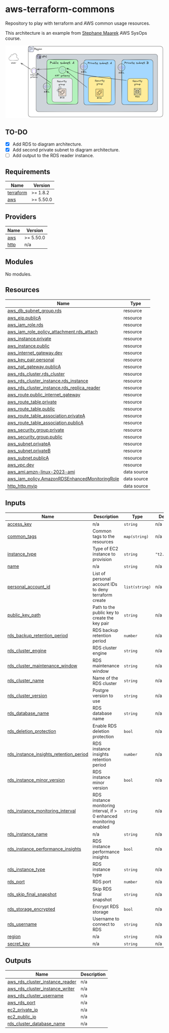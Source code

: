 # aws-terraform-commons

Repository to play with terraform and AWS common usage resources.

This architecture is an example from [Stephane Maarek](https://pt.linkedin.com/in/stephanemaarek) AWS SysOps course.

![architecture](./resources/02.architecture.png)

## TO-DO

- [x] Add RDS to diagram architecture.
- [x] Add second private subnet to diagram architecture.
- [ ] Add output to the RDS reader instance.

## Requirements

| Name | Version |
|------|---------|
| <a name="requirement_terraform"></a> [terraform](#requirement\_terraform) | >= 1.8.2 |
| <a name="requirement_aws"></a> [aws](#requirement\_aws) | >= 5.50.0 |

## Providers

| Name | Version |
|------|---------|
| <a name="provider_aws"></a> [aws](#provider\_aws) | >= 5.50.0 |
| <a name="provider_http"></a> [http](#provider\_http) | n/a |

## Modules

No modules.

## Resources

| Name | Type |
|------|------|
| [aws_db_subnet_group.rds](https://registry.terraform.io/providers/hashicorp/aws/latest/docs/resources/db_subnet_group) | resource |
| [aws_eip.publicA](https://registry.terraform.io/providers/hashicorp/aws/latest/docs/resources/eip) | resource |
| [aws_iam_role.rds](https://registry.terraform.io/providers/hashicorp/aws/latest/docs/resources/iam_role) | resource |
| [aws_iam_role_policy_attachment.rds_attach](https://registry.terraform.io/providers/hashicorp/aws/latest/docs/resources/iam_role_policy_attachment) | resource |
| [aws_instance.private](https://registry.terraform.io/providers/hashicorp/aws/latest/docs/resources/instance) | resource |
| [aws_instance.public](https://registry.terraform.io/providers/hashicorp/aws/latest/docs/resources/instance) | resource |
| [aws_internet_gateway.dev](https://registry.terraform.io/providers/hashicorp/aws/latest/docs/resources/internet_gateway) | resource |
| [aws_key_pair.personal](https://registry.terraform.io/providers/hashicorp/aws/latest/docs/resources/key_pair) | resource |
| [aws_nat_gateway.publicA](https://registry.terraform.io/providers/hashicorp/aws/latest/docs/resources/nat_gateway) | resource |
| [aws_rds_cluster.rds_cluster](https://registry.terraform.io/providers/hashicorp/aws/latest/docs/resources/rds_cluster) | resource |
| [aws_rds_cluster_instance.rds_instance](https://registry.terraform.io/providers/hashicorp/aws/latest/docs/resources/rds_cluster_instance) | resource |
| [aws_rds_cluster_instance.rds_replica_reader](https://registry.terraform.io/providers/hashicorp/aws/latest/docs/resources/rds_cluster_instance) | resource |
| [aws_route.public_internet_gateway](https://registry.terraform.io/providers/hashicorp/aws/latest/docs/resources/route) | resource |
| [aws_route_table.private](https://registry.terraform.io/providers/hashicorp/aws/latest/docs/resources/route_table) | resource |
| [aws_route_table.public](https://registry.terraform.io/providers/hashicorp/aws/latest/docs/resources/route_table) | resource |
| [aws_route_table_association.privateA](https://registry.terraform.io/providers/hashicorp/aws/latest/docs/resources/route_table_association) | resource |
| [aws_route_table_association.publicA](https://registry.terraform.io/providers/hashicorp/aws/latest/docs/resources/route_table_association) | resource |
| [aws_security_group.private](https://registry.terraform.io/providers/hashicorp/aws/latest/docs/resources/security_group) | resource |
| [aws_security_group.public](https://registry.terraform.io/providers/hashicorp/aws/latest/docs/resources/security_group) | resource |
| [aws_subnet.privateA](https://registry.terraform.io/providers/hashicorp/aws/latest/docs/resources/subnet) | resource |
| [aws_subnet.privateB](https://registry.terraform.io/providers/hashicorp/aws/latest/docs/resources/subnet) | resource |
| [aws_subnet.publicA](https://registry.terraform.io/providers/hashicorp/aws/latest/docs/resources/subnet) | resource |
| [aws_vpc.dev](https://registry.terraform.io/providers/hashicorp/aws/latest/docs/resources/vpc) | resource |
| [aws_ami.amzn-linux-2023-ami](https://registry.terraform.io/providers/hashicorp/aws/latest/docs/data-sources/ami) | data source |
| [aws_iam_policy.AmazonRDSEnhancedMonitoringRole](https://registry.terraform.io/providers/hashicorp/aws/latest/docs/data-sources/iam_policy) | data source |
| [http_http.myip](https://registry.terraform.io/providers/hashicorp/http/latest/docs/data-sources/http) | data source |

## Inputs

| Name | Description | Type | Default | Required |
|------|-------------|------|---------|:--------:|
| <a name="input_access_key"></a> [access\_key](#input\_access\_key) | n/a | `string` | n/a | yes |
| <a name="input_common_tags"></a> [common\_tags](#input\_common\_tags) | Common tags to the resources | `map(string)` | n/a | yes |
| <a name="input_instance_type"></a> [instance\_type](#input\_instance\_type) | Type of EC2 instance to provision | `string` | `"t2.micro"` | no |
| <a name="input_name"></a> [name](#input\_name) | n/a | `string` | n/a | yes |
| <a name="input_personal_account_id"></a> [personal\_account\_id](#input\_personal\_account\_id) | List of personal account IDs to deny terraform create | `list(string)` | n/a | yes |
| <a name="input_public_key_path"></a> [public\_key\_path](#input\_public\_key\_path) | Path to the public key to create the key pair | `string` | n/a | yes |
| <a name="input_rds_backup_retention_period"></a> [rds\_backup\_retention\_period](#input\_rds\_backup\_retention\_period) | RDS backup retention period | `number` | n/a | yes |
| <a name="input_rds_cluster_engine"></a> [rds\_cluster\_engine](#input\_rds\_cluster\_engine) | RDS cluster engine | `string` | n/a | yes |
| <a name="input_rds_cluster_maintenance_window"></a> [rds\_cluster\_maintenance\_window](#input\_rds\_cluster\_maintenance\_window) | RDS maintenance window | `string` | n/a | yes |
| <a name="input_rds_cluster_name"></a> [rds\_cluster\_name](#input\_rds\_cluster\_name) | Name of the RDS cluster | `string` | n/a | yes |
| <a name="input_rds_cluster_version"></a> [rds\_cluster\_version](#input\_rds\_cluster\_version) | Postgre version to use | `string` | n/a | yes |
| <a name="input_rds_database_name"></a> [rds\_database\_name](#input\_rds\_database\_name) | RDS database name | `string` | n/a | yes |
| <a name="input_rds_deletion_protection"></a> [rds\_deletion\_protection](#input\_rds\_deletion\_protection) | Enable RDS deletion protection | `bool` | n/a | yes |
| <a name="input_rds_instance_insights_retention_period"></a> [rds\_instance\_insights\_retention\_period](#input\_rds\_instance\_insights\_retention\_period) | RDS instance insights retention period | `number` | n/a | yes |
| <a name="input_rds_instance_minor_version"></a> [rds\_instance\_minor\_version](#input\_rds\_instance\_minor\_version) | RDS instance minor version | `bool` | n/a | yes |
| <a name="input_rds_instance_monitoring_interval"></a> [rds\_instance\_monitoring\_interval](#input\_rds\_instance\_monitoring\_interval) | RDS instance monitoring interval, if > 0 enhanced monitoring enabled | `string` | n/a | yes |
| <a name="input_rds_instance_name"></a> [rds\_instance\_name](#input\_rds\_instance\_name) | n/a | `string` | n/a | yes |
| <a name="input_rds_instance_performance_insights"></a> [rds\_instance\_performance\_insights](#input\_rds\_instance\_performance\_insights) | RDS instance performance insights | `bool` | n/a | yes |
| <a name="input_rds_instance_type"></a> [rds\_instance\_type](#input\_rds\_instance\_type) | RDS instance type | `string` | n/a | yes |
| <a name="input_rds_port"></a> [rds\_port](#input\_rds\_port) | RDS port | `number` | n/a | yes |
| <a name="input_rds_skip_final_snapshot"></a> [rds\_skip\_final\_snapshot](#input\_rds\_skip\_final\_snapshot) | Skip RDS final snapshot | `string` | n/a | yes |
| <a name="input_rds_storage_encrypted"></a> [rds\_storage\_encrypted](#input\_rds\_storage\_encrypted) | Encrypt RDS storage | `bool` | n/a | yes |
| <a name="input_rds_username"></a> [rds\_username](#input\_rds\_username) | Username to connect to RDS | `string` | n/a | yes |
| <a name="input_region"></a> [region](#input\_region) | n/a | `string` | n/a | yes |
| <a name="input_secret_key"></a> [secret\_key](#input\_secret\_key) | n/a | `string` | n/a | yes |

## Outputs

| Name | Description |
|------|-------------|
| <a name="output_aws_rds_cluster_instance_reader"></a> [aws\_rds\_cluster\_instance\_reader](#output\_aws\_rds\_cluster\_instance\_reader) | n/a |
| <a name="output_aws_rds_cluster_instance_writer"></a> [aws\_rds\_cluster\_instance\_writer](#output\_aws\_rds\_cluster\_instance\_writer) | n/a |
| <a name="output_aws_rds_cluster_username"></a> [aws\_rds\_cluster\_username](#output\_aws\_rds\_cluster\_username) | n/a |
| <a name="output_aws_rds_port"></a> [aws\_rds\_port](#output\_aws\_rds\_port) | n/a |
| <a name="output_ec2_private_ip"></a> [ec2\_private\_ip](#output\_ec2\_private\_ip) | n/a |
| <a name="output_ec2_public_ip"></a> [ec2\_public\_ip](#output\_ec2\_public\_ip) | n/a |
| <a name="output_rds_cluster_database_name"></a> [rds\_cluster\_database\_name](#output\_rds\_cluster\_database\_name) | n/a |
